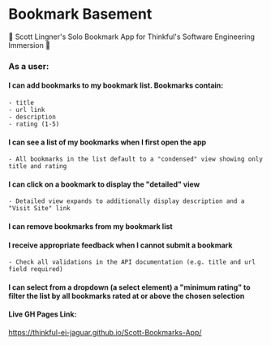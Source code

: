 # Bookmark Basement #

🚀 Scott Lingner's Solo Bookmark App for Thinkful's Software Engineering Immersion 🚀

### As a user: ###

#### I can add bookmarks to my bookmark list. Bookmarks contain:
    - title
    - url link
    - description
    - rating (1-5)

#### I can see a list of my bookmarks when I first open the app
    - All bookmarks in the list default to a "condensed" view showing only title and rating

#### I can click on a bookmark to display the "detailed" view
    - Detailed view expands to additionally display description and a "Visit Site" link

#### I can remove bookmarks from my bookmark list

#### I receive appropriate feedback when I cannot submit a bookmark
    - Check all validations in the API documentation (e.g. title and url field required)

#### I can select from a dropdown (a select element) a "minimum rating" to filter the list by all bookmarks rated at or above the chosen selection 


#### Live GH Pages Link:

https://thinkful-ei-jaguar.github.io/Scott-Bookmarks-App/